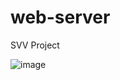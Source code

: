 # web-server
SVV Project

![image](https://user-images.githubusercontent.com/62349000/140402940-ece8b879-904d-4359-bb95-fa9466d082db.png)

